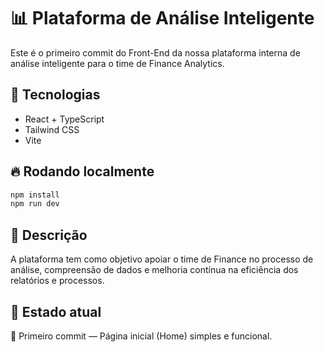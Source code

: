 # 📊 Plataforma de Análise Inteligente

Este é o primeiro commit do Front-End da nossa plataforma interna de análise inteligente para o time de Finance Analytics.

## 🚀 Tecnologias

- React + TypeScript
- Tailwind CSS
- Vite

## 🔥 Rodando localmente

```bash
npm install
npm run dev
```

## 📄 Descrição
A plataforma tem como objetivo apoiar o time de Finance no processo de análise, compreensão de dados e melhoria contínua na eficiência dos relatórios e processos.

## 📜 Estado atual
🚧 Primeiro commit — Página inicial (Home) simples e funcional.
